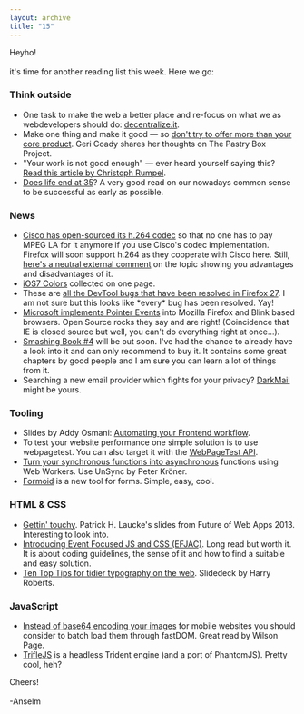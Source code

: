 ```yaml
---
layout: archive
title: "15"
---
```


<p>Heyho!<br><br>it's time for another reading list this week. Here we go:</p>

<h3>Think outside</h3>

<ul>
	<li>One task to make the web a better place and re-focus on what we as webdevelopers should do: <a href="http://decentralize.it/">decentralize.it</a>.</li>
	<li>Make one thing and make it good — so <a href="http://the-pastry-box-project.net/geri-coady/2013-october-25/">don't try to offer more than your core product</a>. Geri Coady shares her thoughts on The Pastry Box Project.</li>
	<li>"Your work is not good enough" — ever heard yourself saying this? <a href="http://hugogiraudel.com/2013/10/28/your-work-is-not-good-enough/">Read this article by Christoph Rumpel</a>.</li>
	<li><a href="http://kzhu.net/does-life-end-at-35.html">Does life end at 35</a>? A very good read on our nowadays common sense to be successful as early as possible.</li>
</ul>

<h3>News</h3>

<ul>
	<li><a href="http://blogs.cisco.com/collaboration/open-source-h-264-removes-barriers-webrtc">Cisco has open-sourced its h.264 codec</a> so that no one has to pay MPEG LA for it anymore if you use Cisco's codec implementation. Firefox will soon support h.264 as they cooperate with Cisco here. Still, <a href="http://xiphmont.livejournal.com/61927.html">here's a neutral external comment</a> on the topic showing you advantages and disadvantages of it.&nbsp;</li>
	<li><a href="http://ios7colors.com/">iOS7 Colors</a> collected on one page.</li>
	<li>These are <a href="http://robcee.net/2013/firefox-27-devtools-fixes/">all the DevTool bugs that have been resolved in Firefox 27</a>. I am not sure but this looks like *every* bug has been resolved. Yay!&nbsp;</li>
	<li><a href="http://msopentech.com/blog/2013/10/22/microsoft-demonstrates-pointer-events-interoperability-internet-explorer-11-firefox/">Microsoft implements Pointer Events</a> into Mozilla Firefox and Blink based browsers. Open Source rocks they say and are right! (Coincidence that IE is closed source but well, you can't do everything right at once…).</li>
	<li><a href="https://shop.smashingmagazine.com/smashing-book-4-new-perspectives-on-web-design.html">Smashing Book #4</a> will be out soon. I've had the chance to already have a look into it and can only recommend to buy it. It contains some great chapters by good people and I am sure you can learn a lot of things from it.</li>
	<li>Searching a new email provider which fights for your privacy? <a href="http://darkmail.info/">DarkMail</a> might be yours.</li>
</ul>

<h3>Tooling</h3>
<ul>
	<li>Slides by Addy Osmani:&nbsp;<a href="https://speakerdeck.com/addyosmani/automating-front-end-workflow">Automating your Frontend workflow</a>.</li>
	<li>To test your website performance one simple solution is to use webpagetest. You can also target it with the <a href="https://github.com/marcelduran/webpagetest-api">WebPageTest API</a>.</li>
	<li><a href="https://github.com/SirPepe/Unsync">Turn your synchronous functions into asynchronous</a> functions using Web Workers. Use UnSync by Peter Kröner.</li>
	<li><a href="http://formoid.com/">Formoid</a> is a new tool for forms. Simple, easy, cool.</li>
</ul>

<h3>HTML &amp; CSS</h3>
<ul>
	<li><a href="http://www.slideshare.net/redux/getting-touchy-an-introduction-to-touch-and-pointer-events-future-of-web-apps-london-24102013">Gettin' touchy</a>. Patrick H. Laucke's slides from Future of Web Apps 2013. Interesting to look into.</li>
	<li><a href="https://medium.com/objects-in-space/9b8a9dd7bfe3">Introducing Event Focused JS and CSS (EFJAC)</a>. Long read but worth it. It is about coding guidelines, the sense of it and how to find a suitable and easy solution.</li>
	<li><a href="https://speakerdeck.com/csswizardry/ten-top-tips-for-tidier-type">Ten Top Tips for tidier typography on the web</a>. Slidedeck by Harry Roberts.</li>
</ul>

<h3>JavaScript</h3>

<ul>
	<li><a href="http://wilsonpage.co.uk/batching-image-insertion/">Instead of base64 encoding your images</a> for mobile websites you should consider to batch load them through fastDOM. Great read by Wilson Page.</li>
	<li><a href="http://triflejs.org/">TrifleJS</a> is a headless Trident engine )and a port of PhantomJS). Pretty cool, heh?</li>
</ul>

<p>Cheers!<br><br>
	-Anselm</p>
